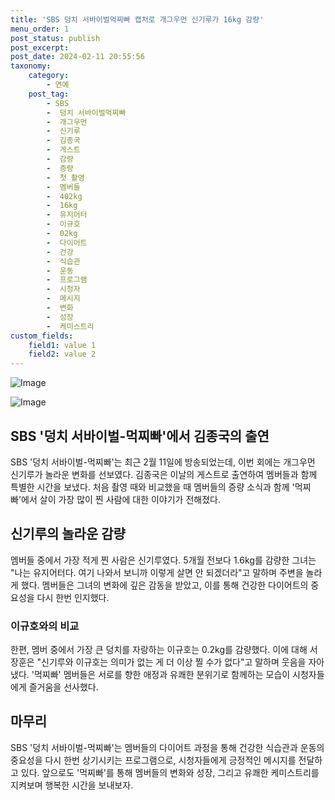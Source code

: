 ```yaml
---
title: 'SBS 덩치 서바이벌먹찌빠 캡처로 개그우먼 신기루가 16kg 감량'
menu_order: 1
post_status: publish
post_excerpt: 
post_date: 2024-02-11 20:55:56
taxonomy:
    category:
        - 연예
    post_tag:
        - SBS
        -  덩치 서바이벌먹찌빠
        -  개그우먼
        -  신기루
        -  김종국
        -  게스트
        -  감량
        -  증량
        -  첫 촬영
        -  멤버들
        -  402kg
        -  16kg
        -  유지어터
        -  이규호
        -  02kg
        -  다이어트
        -  건강
        -  식습관
        -  운동
        -  프로그램
        -  시청자
        -  메시지
        -  변화
        -  성장
        -  케미스트리
custom_fields:
    field1: value 1
    field2: value 2
---
```


![Image](https://ssl.pstatic.net/mimgnews/image/609/2024/02/11/202402111632071110_1_20240211172902009.jpg?type=w540)

![Image](https://mimgnews.pstatic.net/image/609/2024/02/11/202402111632071110_2_20240211172902011.jpg?type=w540)

## SBS '덩치 서바이벌-먹찌빠'에서 김종국의 출연
SBS '덩치 서바이벌-먹찌빠'는 최근 2월 11일에 방송되었는데, 이번 회에는 개그우먼 신기루가 놀라운 변화를 선보였다. 김종국은 이날의 게스트로 출연하여 멤버들과 함께 특별한 시간을 보냈다. 처음 촬영 때와 비교했을 때 멤버들의 증량 소식과 함께 '먹찌빠'에서 살이 가장 많이 찐 사람에 대한 이야기가 전해졌다.
## 신기루의 놀라운 감량
멤버들 중에서 가장 적게 찐 사람은 신기루였다. 5개월 전보다 1.6kg를 감량한 그녀는 "나는 유지어터다. 여기 나와서 보니까 이렇게 살면 안 되겠더라"고 말하며 주변을 놀라게 했다. 멤버들은 그녀의 변화에 깊은 감동을 받았고, 이를 통해 건강한 다이어트의 중요성을 다시 한번 인지했다.
### 이규호와의 비교
한편, 멤버 중에서 가장 큰 덩치를 자랑하는 이규호는 0.2kg를 감량했다. 이에 대해 서장훈은 "신기루와 이규호는 의미가 없는 게 더 이상 찔 수가 없다"고 말하며 웃음을 자아냈다. '먹찌빠' 멤버들은 서로를 향한 애정과 유쾌한 분위기로 함께하는 모습이 시청자들에게 즐거움을 선사했다.
## 마무리
SBS '덩치 서바이벌-먹찌빠'는 멤버들의 다이어트 과정을 통해 건강한 식습관과 운동의 중요성을 다시 한번 상기시키는 프로그램으로, 시청자들에게 긍정적인 메시지를 전달하고 있다. 앞으로도 '먹찌빠'를 통해 멤버들의 변화와 성장, 그리고 유쾌한 케미스트리를 지켜보며 행복한 시간을 보내보자.
